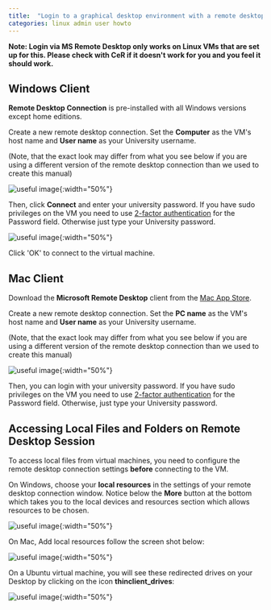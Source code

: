 ```yaml
---
title:  "Login to a graphical desktop environment with a remote desktop client"
categories: linux admin user howto
---
```


__Note: Login via MS Remote Desktop only works on Linux VMs that are set up for this. Please check with CeR if it doesn't work for you and you feel it should work.__

## Windows Client

**Remote Desktop Connection** is pre-installed with all Windows versions except home editions. 

Create a new remote desktop connection. Set the **Computer** as the VM's host name and **User name** as your University username.

(Note, that the exact look may differ from what you see below if you are using a different version of the remote desktop connection than we used to create this manual)

![useful image](assets/linuxscreenshot1.png){:width="50%"}

Then, click **Connect** and enter your university password. If you have sudo privileges on the VM you need to use [2-factor authentication](./two-factor-authentication.md) for the Password field. Otherwise just type your University password.

![useful image](./assets/doc/linux-rdp-client/screenshot1a.png){:width="50%"}

Click 'OK' to connect to the virtual machine.

## Mac Client

Download the **Microsoft Remote Desktop** client from the [Mac App Store](https://itunes.apple.com/us/app/microsoft-remote-desktop/id1295203466?mt=12).

Create a new remote desktop connection. Set the **PC name** as the VM's host name and **User name** as your University username.

(Note, that the exact look may differ from what you see below if you are using a different version of the remote desktop connection than we used to create this manual)
    
![useful image](./assets/doc/linux-rdp-client/screenshot2.png){:width="50%"}

Then, you can login with your university password. If you have sudo privileges on the VM you need to use [2-factor authentication](./two-factor-authentication.md) for the Password field. Otherwise, just type your University password.


## Accessing Local Files and Folders on Remote Desktop Session

To access local files from virtual machines, you need to configure the remote desktop connection settings **before** connecting to the VM.

On Windows, choose your **local resources** in the settings of your remote desktop connection window.  Notice below the **More** button at the bottom which takes you to the local devices and resources section which allows resources to be chosen.

![useful image](./assets/doc/linux-rdp-client/screenshot3.png){:width="50%"}

On Mac, Add local resources follow the screen shot below:

![useful image](./assets/doc/linux-rdp-client/screenshot4.png){:width="50%"}

On a Ubuntu virtual machine, you will see these redirected drives on your Desktop by clicking on the icon **thinclient_drives**:

![useful image](./assets/doc/linux-rdp-client/screenshot5.png){:width="50%"}

